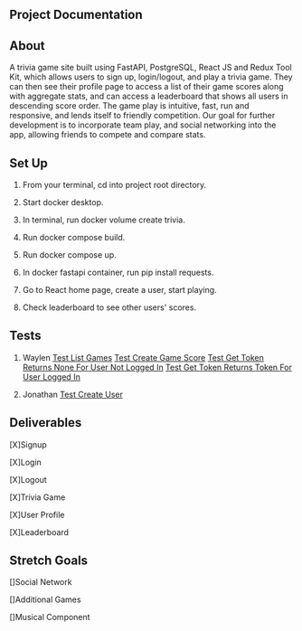 ## Project Documentation

## About

A trivia game site built using FastAPI, PostgreSQL, React JS and Redux Tool Kit, which allows users to sign up, login/logout, and play a trivia game.
They can then see their profile page to access a list of their game scores along with aggregate stats, and can access a leaderboard that shows all users in descending score order. The game play is intuitive, fast, run and responsive, and lends itself to friendly competition. Our goal for further development is to incorporate team play, and social networking into the app, allowing friends to compete and compare stats.

## Set Up

1. From your terminal, cd into project root directory.

2. Start docker desktop.

3. In terminal, run docker volume create trivia.

4. Run docker compose build.

5. Run docker compose up.

6. In docker fastapi container, run pip install requests.

7. Go to React home page, create a user, start playing.

8. Check leaderboard to see other users' scores.

## Tests

1. Waylen
   [Test List Games](/fast_api/tests/test_games_routes.py)
   [Test Create Game Score](/fast_api/tests/test_games_routes.py)
   [Test Get Token Returns None For User Not Logged In](/fast_api/tests/test_get_token.py)
   [Test Get Token Returns Token For User Logged In](/fast_api/tests/test_get_token.py)

2. Jonathan
   [Test Create User](/fast_api/tests/test_users_routes.py)

## Deliverables

[X]Signup

[X]Login

[X]Logout

[X]Trivia Game

[X]User Profile

[X]Leaderboard

## Stretch Goals

[]Social Network

[]Additional Games

[]Musical Component
